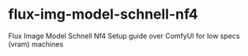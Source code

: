 # flux-img-model-schnell-nf4
Flux Image Model Schnell Nf4 Setup guide over ComfyUI for low specs (vram) machines

